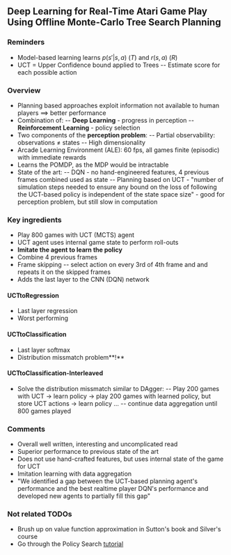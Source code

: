 ## Deep Learning for Real-Time Atari Game Play Using Offline Monte-Carlo Tree Search Planning

### Reminders
- Model-based learning learns $p(s'|s, a)$ $(T)$ and $r(s, a)$ $(R)$
- UCT = Upper Confidence bound applied to Trees
-- Estimate score for each possible action

### Overview
- Planning based approaches exploit information not available to human players $\implies$ better performance
- Combination of:
-- **Deep Learning** - progress in perception
-- **Reinforcement Learning** - policy selection
- Two components of the **perception problem**:
-- Partial observability: observations $\neq$ states
-- High dimensionality
- Arcade Learning Environment (ALE): 60 fps, all games finite (episodic) with immediate rewards
- Learns the POMDP, as the MDP would be intractable
- State of the art:
-- DQN - no hand-engineered features, 4 previous frames combined used as state
-- Planning based on UCT - "number of simulation steps needed to ensure any bound on the loss of following the UCT-based policy is independent of the state space size" - good for perception problem, but still slow in computation

### Key ingredients
- Play 800 games with UCT (MCTS) agent
- UCT agent uses internal game state to perform roll-outs
- **Imitate the agent to learn the policy**
- Combine 4 previous frames
- Frame skipping
-- select action on every 3rd of 4th frame and and repeats it on the skipped frames
- Adds the last layer to the CNN (DQN) network

#### UCTtoRegression 

- Last layer regression
- Worst performing

#### UCTtoClassification

- Last layer softmax
- Distribution missmatch problem**!**

#### UCTtoClassification-Interleaved

- Solve the distribution missmatch similar to DAgger:
-- Play 200 games with UCT $\rightarrow$ learn policy $\rightarrow$ play 200 games with learned policy, but store UCT actions $\rightarrow$ learn policy ...
-- continue data aggregation until 800 games played

### Comments

- Overall well written, interesting and uncomplicated read
- Superior performance to previous state of the art
- Does not use hand-crafted features, but uses internal state of the game for UCT
- Imitation learning with data aggregation
- "We identified a gap between the UCT-based planning agent's performance and the best realtime player DQN's performance and developed new agents to partially fill this gap"

### Not related TODOs
- Brush up on value function approximation in Sutton's book and Silver's course
- Go through the Policy Search [tutorial](http://icml.cc/2015/tutorials/PolicySearch.pdf)